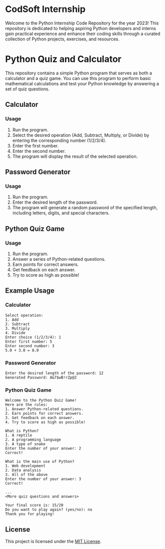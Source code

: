 # CodSoft Internship
Welcome to the Python Internship Code Repository for the year 2023! This repository is dedicated to helping aspiring Python developers and interns gain practical experience and enhance their coding skills through a curated collection of Python projects, exercises, and resources.

# Python Quiz and Calculator

This repository contains a simple Python program that serves as both a calculator and a quiz game. You can use this program to perform basic mathematical calculations and test your Python knowledge by answering a set of quiz questions.

## Calculator

### Usage
1. Run the program.
2. Select the desired operation (Add, Subtract, Multiply, or Divide) by entering the corresponding number (1/2/3/4).
3. Enter the first number.
4. Enter the second number.
5. The program will display the result of the selected operation.

## Password Generator

### Usage
1. Run the program.
2. Enter the desired length of the password.
3. The program will generate a random password of the specified length, including letters, digits, and special characters.

## Python Quiz Game

### Usage
1. Run the program.
2. Answer a series of Python-related questions.
3. Earn points for correct answers.
4. Get feedback on each answer.
5. Try to score as high as possible!

## Example Usage

### Calculator
```
Select operation:
1. Add
2. Subtract
3. Multiply
4. Divide
Enter choice (1/2/3/4): 1
Enter first number: 5
Enter second number: 3
5.0 + 3.0 = 8.0
```

### Password Generator
```
Enter the desired length of the password: 12
Generated Password: A&7$wB!rZp@2
```

### Python Quiz Game
```
Welcome to the Python Quiz Game!
Here are the rules:
1. Answer Python-related questions.
2. Earn points for correct answers.
3. Get feedback on each answer.
4. Try to score as high as possible!

What is Python?
1. A reptile
2. A programming language
3. A type of snake
Enter the number of your answer: 2
Correct!

What is the main use of Python?
1. Web development
2. Data analysis
3. All of the above
Enter the number of your answer: 3
Correct!

...
<More quiz questions and answers>

Your final score is: 15/20
Do you want to play again? (yes/no): no
Thank you for playing!
```
## License

This project is licensed under the [MIT License](LICENSE).
